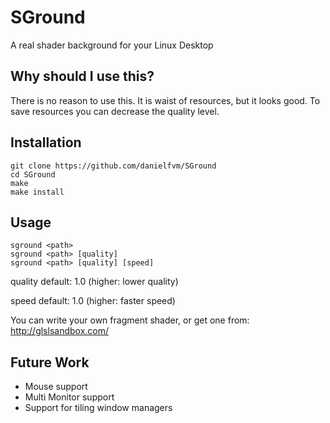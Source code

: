# SGround
A real shader background for your Linux Desktop

## Why should I use this?
There is no reason to use this. It is waist of resources,
but it looks good. To save resources you can
decrease the quality level.

## Installation
```
git clone https://github.com/danielfvm/SGround
cd SGround
make
make install
```

## Usage
```
sground <path>
sground <path> [quality]
sground <path> [quality] [speed]
```

quality default: 1.0
(higher: lower quality)

speed default: 1.0
(higher: faster speed)

You can write your own fragment shader, or get one
from: http://glslsandbox.com/

## Future Work
* Mouse support
* Multi Monitor support
* Support for tiling window managers

